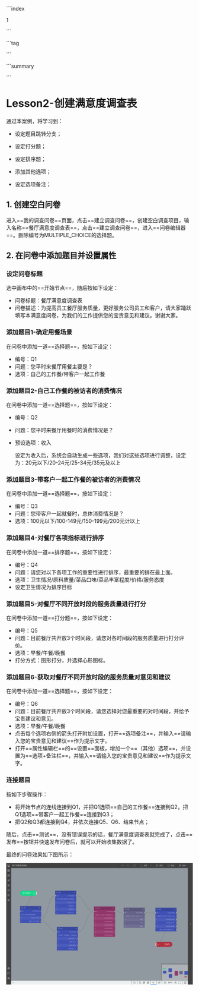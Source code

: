 \```index

1

\```

\```tag

\```

\```summary

\```

# Lesson2-创建满意度调查表

通过本案例，将学习到：

+ 设定题目跳转分支；

+ 设定打分题；

+ 设定排序题；

+ 添加其他选项；

+ 设定选项备注；

## 1. 创建空白问卷

进入==我的调查问卷==页面，点击==建立调查问卷==，创建空白调查项目，输入名称==餐厅满意度调查表==，点击==建立调查问卷==，进入==问卷编辑器==。删除编号为MULTIPLE_CHOICE的选择题。

## 2. 在问卷中添加题目并设置属性

### 设定问卷标题

选中画布中的==开始节点==，随后按如下设定：

+ 问卷标题：餐厅满意度调查表
+ 问卷描述：为提高员工餐厅服务质量，更好服务公司员工和客户，请大家踊跃填写本满意度问卷，为我们的工作提供您的宝贵意见和建议。谢谢大家。

### 添加题目1-确定用餐场景

在问卷中添加一道==选择题==，按如下设定：

+ 编号：Q1
+ 问题：您平时来餐厅用餐主要是？
+ 选项：自己的工作餐/带客户一起工作餐

### 添加题目2-自己工作餐的被访者的消费情况

在问卷中添加一道==选择题==，按如下设定：

+ 编号：Q2

+ 问题：您平时来餐厅用餐时的消费情况是？

+ 预设选项：收入

  设定为收入后，系统会自动生成一些选项，我们对这些选项进行调整，设定为：20元以下/20-24元/25-34元/35元及以上

### 添加题目3-带客户一起工作餐的被访者的消费情况

在问卷中添加一道==选择题==，按如下设定：

+ 编号：Q3
+ 问题：您带客户一起就餐时，总体消费情况是？
+ 选项：100元以下/100-149元/150-199元/200元计以上

### 添加题目4-对餐厅各项指标进行排序

在问卷中添加一道==排序题==，按如下设定：

+ 编号：Q4
+ 问题：请您对以下各项工作的重要性进行排序，最重要的排在最上面。
+ 选项：卫生情况/原料质量/菜品口味/菜品丰富程度/价格/服务态度
+ 设定卫生情况为排序目标

### 添加题目5-对餐厅不同开放时段的服务质量进行打分

在问卷中添加一道==打分题==，按如下设定：

+ 编号：Q5
+ 问题：目前餐厅共开放3个时间段，请您对各时间段的服务质量进行打分评价。
+ 选项：早餐/午餐/晚餐
+ 打分方式：图形打分，并选择心形图标。

### 添加题目6-获取对餐厅不同开放时段的服务质量对意见和建议

在问卷中添加一道==选择题==，按如下设定：

+ 编号：Q6
+ 问题：目前餐厅共开放3个时间段，请您选择对您最重要的对时间段，并给予宝贵建议和意见。
+ 选项：早餐/午餐/晚餐
+ 点击每个选项右侧的箭头打开附加设置，打开==选项备注==，并输入==请输入您的宝贵意见和建议==作为提示文字。
+ 打开==属性编辑栏==的==设置==面板，增加一个==（其他）选项==，并设置为==选项+备注栏==，并输入==请输入您的宝贵意见和建议==作为提示文字。

### 连接题目

按如下步骤操作：

+ 将开始节点的连线连接到Q1，并把Q1选项==自己的工作餐==连接到Q2，把Q1选项==带客户一起工作餐==连接到Q3；
+ 把Q2和Q3都连接到Q4，并依次连接Q5、Q6、结束节点；

随后，点击==测试==，没有错误提示的话，餐厅满意度调查表就完成了，点击==发布==按钮并快速发布问卷后，就可以开始收集数据了。

最终的问卷效果如下图所示：

![02satisfactionSurvey01](assets/02satisfactionSurvey/02satisfactionSurvey01.png)
